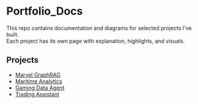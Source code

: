# Portfolio_Docs

This repo contains documentation and diagrams for selected projects I’ve built.  
Each project has its own page with explanation, highlights, and visuals.  

## Projects
- [Marvel GraphRAG](marvel.md)
- [Maritime Analytics](maritime.md)
- [Gaming Data Agent](gaming.md)
- [Trading Assistant](trading.md)
